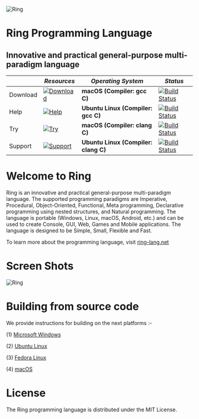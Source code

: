 ![Ring](http://ring-lang.sf.net/thering.jpg)

# Ring Programming Language

## Innovative and practical general-purpose multi-paradigm language

| |*Resources*|*Operating System*|*Status*|
|---|---|---|---|             																															 
|Download |[![Download](http://ring-lang.sourceforge.net/binaryrelease.svg)](http://ring-lang.sf.net/download.html)|**macOS (Compiler: gcc C)**      |[![Build Status](https://travis-ci.org/ring-lang/ring.png)](https://travis-ci.org/ring-lang/ring)|   
|Help |[![Help](http://ring-lang.sourceforge.net/documentation.svg)](http://ring-lang.sf.net/doc1.12/index.html)|**Ubuntu Linux (Compiler: gcc C)** |[![Build Status](https://travis-ci.org/ring-lang/ring.png)](https://travis-ci.org/ring-lang/ring)|                  
|Try |[![Try](http://ring-lang.sourceforge.net/interactive%20ring-use%20online-green.svg)](http://ring-lang.sf.net/cgi-bin/ringlang.cgi)|**macOS (Compiler: clang C)**      |[![Build Status](https://travis-ci.org/ring-lang/ring.png)](https://travis-ci.org/ring-lang/ring)|   
|Support |[![Support](http://ring-lang.sourceforge.net/group-ask%20questions-yellowgreen.svg)](https://groups.google.com/forum/#!forum/ring-lang)|**Ubuntu Linux (Compiler: clang C)** |[![Build Status](https://travis-ci.org/ring-lang/ring.png)](https://travis-ci.org/ring-lang/ring)|                  

# Welcome to Ring

Ring is an innovative and practical general-purpose multi-paradigm language.
The supported programming paradigms are Imperative, Procedural, Object-Oriented, Functional,
Meta programming, Declarative programming using nested structures, and Natural programming.
The language is portable (Windows, Linux, macOS, Android, etc.) and can be used to create
Console, GUI, Web, Games and Mobile applications. 
The language is designed to be Simple, Small, Flexible and Fast. 

To learn more about the programming language, visit [ring-lang.net](http://ring-lang.sf.net/#why)

# Screen Shots

![Ring](https://raw.githubusercontent.com/ring-lang/ring/master/graphics/newringshots.gif)

# Building from source code

We provide instructions for building on the next platforms :-

(1) [Microsoft Windows](README_Windows.md)

(2) [Ubuntu Linux](README_UbuntuLinux.md)

(3) [Fedora Linux](README_FedoraLinux.md)

(4) [macOS](README_macOS.md)

# License 

The  Ring  programming  language  is  distributed  under  the  MIT  License.

